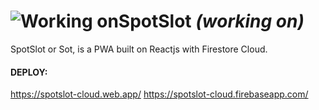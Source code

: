 
# ![Working on](https://img.icons8.com/dusk/2x/work.png)SpotSlot *(working on)*

SpotSlot or Sot, is a PWA built on Reactjs with Firestore Cloud.

#### DEPLOY:
https://spotslot-cloud.web.app/
https://spotslot-cloud.firebaseapp.com/
